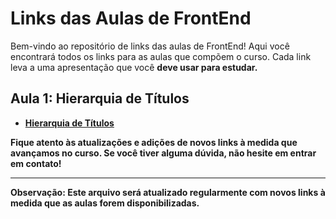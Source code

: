 # Links das Aulas de FrontEnd

Bem-vindo ao repositório de links das aulas de FrontEnd! Aqui você encontrará todos os links para as aulas que compõem o curso. Cada link leva a uma apresentação que você <b>deve<b> usar para estudar.

## Aula 1: Hierarquia de Títulos

- [Hierarquia de Títulos](https://view.genially.com/6501d673e6f28d0011d2b33f/presentation-hierarquia-de-titulos)

Fique atento às atualizações e adições de novos links à medida que avançamos no curso. Se você tiver alguma dúvida, não hesite em entrar em contato!

---

**Observação:** Este arquivo será atualizado regularmente com novos links à medida que as aulas forem disponibilizadas.
